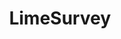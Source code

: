 ---
draft: false
title: LimeSurvey
content:
  id: limesurvey
  name: LimeSurvey
  logo: /images/applications/product-feedback/limesurvey/logo.png
  website: https://www.limesurvey.org/
  iframe_website: /website-iframe/applications/product-feedback/limesurvey
  dashboardImage: /images/applications/product-feedback/limesurvey/screenshot-1.jpg
  short_description: LimeSurvey is the most popular FOSS online survey tool on the web.
  description: LimeSurvey is a free, open-source, online statistical survey web app written in PHP, based on a MySQL, SQLite, PostgreSQL or MSSQL database, and distributed under the GNU General Public License. A very versatile survey tool, it helps you to find out more about opinions, interests and the reasons behind decisions without much labour thanks to its intuitive solutions.
  features:
    - title: Integration on your own website
      description: With LimeSurvey, you can integrate customer surveys on your own website and reach your customers directly where they browse.
    - title: Use your own domain
      description: You can use your own domain for your online customer surveys, which will help you to gain trust and more people willing to participate.
    - title: Simple file management
      description: You can use multimedia to create your survey, with pictures, videos and audio, and also allow your customers to upload files with the practical file manager.
    - title: Registration form for expert panel
      description: You can create your own expert panel with prior registration. That avoids multiple responses while maintaining contact with survey participants.
  screenshots:
    - /images/applications/product-feedback/limesurvey/screenshot-1.jpg
    - /images/applications/product-feedback/limesurvey/screenshot-2.jpg
---
